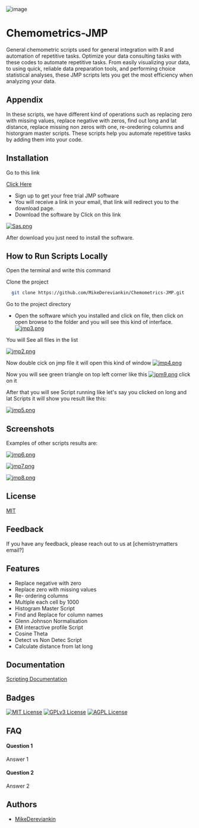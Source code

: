 ![image](https://user-images.githubusercontent.com/76882839/207978844-982539aa-734a-4723-99bc-7d5780eccb2f.png)

# Chemometrics-JMP

General chemometric scripts used for general integration with R and automation of repetitive tasks. Optimize your data consulting tasks with these codes to automate repetitive tasks. From easily visualizing your data, to using quick, reliable data preparation tools, and performing choice statistical analyses, these JMP scripts lets you get the most efficiency when analyzing your data.


## Appendix
 In these scripts, we have different kind of operations such as replacing zero with missing values, replace negative with zeros, find out long and lat distance, replace missing non zeros with one, re-oredering columns and historgram master scripts. These scripts help you automate repetitive tasks by adding them into your code. 

## Installation

Go to this link

[Click Here](https://www.jmp.com/en_in/offers/jmp-free-trial.html?utm_term=jmp&utm_campaign=(JMP)+APXJ+-+Tier+2+-+ENG+-+Search+-+Branded&utm_source=adwords&utm_medium=ppc&hsa_acc=9962611730&hsa_cam=16020222618&hsa_grp=133513712620&hsa_ad=578486767573&hsa_src=g&hsa_tgt=kwd-169702162&hsa_kw=jmp&hsa_mt=e&hsa_net=adwords&hsa_ver=3&gclid=Cj0KCQiAqOucBhDrARIsAPCQL1bRoWrS7FJnO_06hw4m5VRsUzy0fv4R9MMVMMzHUmAe6OjJXUC4EAYaAvCbEALw_wcB)



  * Sign up to get your free trial JMP software 
  * You will receive a link in your email, that link will redirect you to the download page.
* Download the software by Click on this link  

[![Sas.png](https://i.postimg.cc/tg2QnTNM/Sas.png)](https://postimg.cc/JyDd9RgN)

After download you just need to install the software.

    
## How to Run Scripts Locally
Open the terminal and write this command

Clone the project

```bash
  git clone https://github.com/MikeDereviankin/Chemometrics-JMP.git
```

Go to the project directory

* Open the software which you installed and click on file, then click on open browse to the folder and you will see this kind of interface.
[![jmp3.png](https://i.postimg.cc/VL6gBFPg/jmp3.png)](https://postimg.cc/kD0W7K4R)

 You will See all files in the list 

[![jmp2.png](https://i.postimg.cc/1R6sRDjW/jmp2.png)](https://postimg.cc/G9cZqTrY)

Now double cick on jmp file it will open this kind of window
[![jmp4.png](https://i.postimg.cc/x1q02BDm/jmp4.png)](https://postimg.cc/tsQ0dSgR)

Now you will see green triangle on top left corner like this [![jpm9.png](https://i.postimg.cc/ZnFDXY5S/jpm9.png)](https://postimg.cc/4Hy59gcL)
click on it

After that you will see Script running like let's say you clicked on long and lat Scripts it will show you result like this:


[![jmp5.png](https://i.postimg.cc/yYmfNNB4/jmp5.png)](https://postimg.cc/w7B5fg70)



## Screenshots
Examples of other scripts results are:


[![jmp6.png](https://i.postimg.cc/0y6bfzNh/jmp6.png)](https://postimg.cc/QF38Nx1q)

[![jmp7.png](https://i.postimg.cc/mg0h6Tzk/jmp7.png)](https://postimg.cc/QFJXFGqZ)

[![jmp8.png](https://i.postimg.cc/q7VMxQSC/jmp8.png)](https://postimg.cc/18BQ9099)


## License

[MIT](https://choosealicense.com/licenses/mit/)


## Feedback

If you have any feedback, please reach out to us at [chemistrymatters email?]


## Features

- Replace negative with zero
- Replace zero with missing values
- Re- ordering columns
- Multiple each cell by 1000
- Histogram Master Script
- Find and Replace for column names
- Glenn Johnson Normalisation
- EM interactive profile Script
- Cosine Theta
- Detect vs Non Detec Script
- Calculate distance from lat long


## Documentation

[Scripting Documentation](https://www.jmp.com/support/help/en/17.0/#page/jmp/introduction-to-writing-jsl-scripts.shtml#)


## Badges



[![MIT License](https://img.shields.io/badge/License-MIT-green.svg)](https://choosealicense.com/licenses/mit/)
[![GPLv3 License](https://img.shields.io/badge/License-GPL%20v3-yellow.svg)](https://opensource.org/licenses/)
[![AGPL License](https://img.shields.io/badge/license-AGPL-blue.svg)](http://www.gnu.org/licenses/agpl-3.0)


## FAQ

#### Question 1

Answer 1

#### Question 2

Answer 2


## Authors

- [MikeDereviankin](https://github.com/MikeDereviankin)

